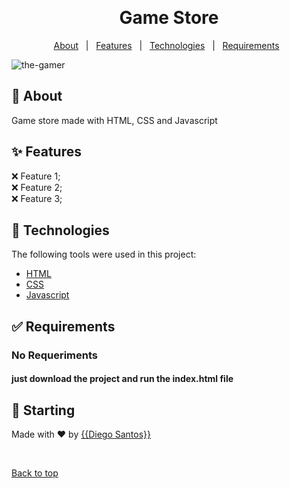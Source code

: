 <div align="center" id="top"> 

  &#xa0;

</div>

<h1 align="center">Game Store</h1>

<p align="center">
  <a href="#dart-about">About</a> &#xa0; | &#xa0; 
  <a href="#sparkles-features">Features</a> &#xa0; | &#xa0;
  <a href="#rocket-technologies">Technologies</a> &#xa0; | &#xa0;
  <a href="#white_check_mark-requirements">Requirements</a> &#xa0; 
</p>

![the-gamer](https://user-images.githubusercontent.com/87211192/155785286-c2e0f53f-abca-4214-ba4c-fff2e5103ed1.png)


## :dart: About ##

Game store made with HTML, CSS and Javascript

## :sparkles: Features ##

:x: Feature 1;\
:x: Feature 2;\
:x: Feature 3;

## :rocket: Technologies ##

The following tools were used in this project:

- [HTML](https://www.w3.org/standards/webdesign/htmlcss)
- [CSS](https://www.w3.org/standards/webdesign/htmlcss)
- [Javascript](https://developer.mozilla.org/pt-BR/docs/Web/JavaScript)

## :white_check_mark: Requirements ##

### No Requeriments
#### just download the project and run the index.html file

## :checkered_flag: Starting ##

Made with :heart: by <a href="https://github.com/{{odiegosantos}}" target="_blank">{{Diego Santos}}</a>

&#xa0;

<a href="#top">Back to top</a>
